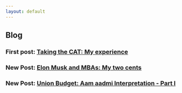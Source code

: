 ```yaml
---
layout: default
---
```

## Blog

### First post: [Taking the CAT: My experience](../posts/post001)

### New Post: [Elon Musk and MBAs: My two cents](../posts/post002)

### New Post: [Union Budget: Aam aadmi Interpretation - Part I](../posts/post003)
